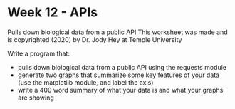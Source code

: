 # Week 12 - APIs
Pulls down biological data from a public API
This worksheet was made and is copyrighted (2020) by Dr. Jody Hey at Temple University

Write a program that:
- pulls down biological data from a public API using the requests module
- generate two graphs that summarize some key features of your data (use the matplotlib module, and label the axis)
- write a 400 word summary of what your data is and what your graphs are showing